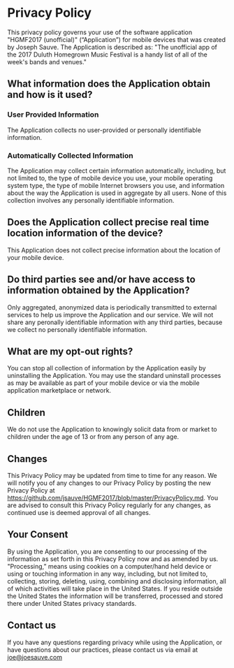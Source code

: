 # Privacy Policy

This privacy policy governs your use of the software application "HGMF2017 (unofficial)" (“Application”) for mobile devices that was created by Joseph Sauve. The Application is described as: "The unofficial app of the 2017 Duluth Homegrown Music Festival is a handy list of all of the week's bands and venues." 

## What information does the Application obtain and how is it used?

### User Provided Information 

The Application collects no user-provided or personally identifiable information.

### Automatically Collected Information 

The Application may collect certain information automatically, including, but not limited to, the type of mobile device you use, your mobile operating system type, the type of mobile Internet browsers you use, and information about the way the Application is used in aggregate by all users. None of this collection involves any personally identifiable information.

## Does the Application collect precise real time location information of the device?

This Application does not collect precise information about the location of your mobile device. 

## Do third parties see and/or have access to information obtained by the Application?

Only aggregated, anonymized data is periodically transmitted to external services to help us improve the Application and our service. We will not share any peronally identifiable information with any third parties, because we collect no personally identifiable information.

## What are my opt-out rights?

You can stop all collection of information by the Application easily by uninstalling the Application. You may use the standard uninstall processes as may be available as part of your mobile device or via the mobile application marketplace or network.

## Children

We do not use the Application to knowingly solicit data from or market to children under the age of 13 or from any person of any age.

## Changes

This Privacy Policy may be updated from time to time for any reason. We will notify you of any changes to our Privacy Policy by posting the new Privacy Policy at https://github.com/jsauve/HGMF2017/blob/master/PrivacyPolicy.md. You are advised to consult this Privacy Policy regularly for any changes, as continued use is deemed approval of all changes.

## Your Consent

By using the Application, you are consenting to our processing of the information as set forth in this Privacy Policy now and as amended by us. "Processing,” means using cookies on a computer/hand held device or using or touching information in any way, including, but not limited to, collecting, storing, deleting, using, combining and disclosing information, all of which activities will take place in the United States. If you reside outside the United States the information will be transferred, processed and stored there under United States privacy standards. 

## Contact us

If you have any questions regarding privacy while using the Application, or have questions about our practices, please contact us via email at joe@joesauve.com
